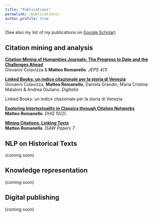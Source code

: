 ```yaml
---
title: "Publications"
permalink: /publications/
author_profile: true
---
```


(See also my list of my publications on [Google Scholar](https://scholar.google.com/citations?hl=en&user=32hXhy4AAAAJ))

## Citation mining and analysis

<b>[Citation Mining of Humanities Journals: The Progress to Date and the Challenges Ahead](http://mromanello.github.io/publication/2019-06-30-jeps-paper)</b> <br>Giovanni Colavizza & <b>Matteo Romanello</b>. <i>JEPS 4(1)</i>

<b>[Linked Books: un indice citazionale per la storia di Venezia](http://mromanello.github.io/publication/2019-06-01-digitalia-paper)</b> <br />Giovanni Colavizza, <b>Matteo Romanello</b>, Daniela Grandin, Maria Cristina Mataloni & Andrea Giuliano. <i>DigItalia</i>

Linked Books: un indice citazionale per la storia di Venezia

<b>[Exploring Intertextuality in Classics through Citation Networks](http://mromanello.github.io/publication/2016-01-01-dhq-citation-networks)</b> <br>
<b>Matteo Romanello</b>. <i>DHQ 10(2)</i>.

<b>[Mining Citations, Linking Texts](https://mromanello.github.io/publication/lawdi-isaw-paper)</b> <br><b>Matteo Romanello</b>. <i>ISAW Papers 7</i>

## NLP on Historical Texts

(coming soon)

## Knowledge representation

(coming soon)

## Digital publishing

(coming soon)

<!--
<b>[A Study of AI Population Dynamics with Million-agent Reinforcement Learning](http://lantaoyu.com/publications/MA)</b><br>
<b>Lantao Yu\*</b>, Yaodong Yang\*, Yiwei Bai\*(equal contribution), Jun Wang, Weinan Zhang, Ying Wen, Yong Yu. <b>AAMAS 2018</b>.
-->
